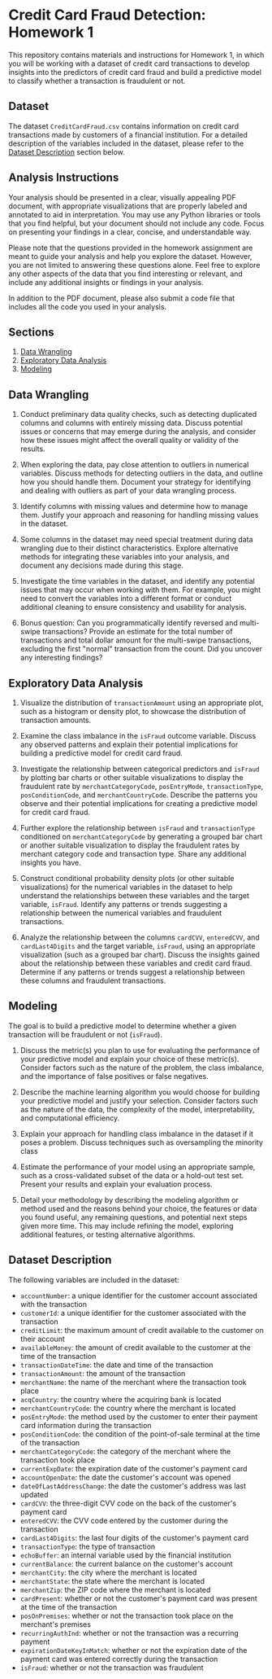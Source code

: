 # Credit Card Fraud Detection: Homework 1

This repository contains materials and instructions for Homework 1, in which you will be working with a dataset of credit card transactions to develop insights into the predictors of credit card fraud and build a predictive model to classify whether a transaction is fraudulent or not.

## Dataset

The dataset `CreditCardFraud.csv` contains information on credit card transactions made by customers of a financial institution. For a detailed description of the variables included in the dataset, please refer to the [Dataset Description](#dataset-description) section below.

## Analysis Instructions

Your analysis should be presented in a clear, visually appealing PDF document, with appropriate visualizations that are properly labeled and annotated to aid in interpretation. You may use any Python libraries or tools that you find helpful, but your document should not include any code. Focus on presenting your findings in a clear, concise, and understandable way.

Please note that the questions provided in the homework assignment are meant to guide your analysis and help you explore the dataset. However, you are not limited to answering these questions alone. Feel free to explore any other aspects of the data that you find interesting or relevant, and include any additional insights or findings in your analysis.

In addition to the PDF document, please also submit a code file that includes all the code you used in your analysis.

## Sections

1. [Data Wrangling](#data-wrangling)
2. [Exploratory Data Analysis](#exploratory-data-analysis)
3. [Modeling](#modeling)

## Data Wrangling

1. Conduct preliminary data quality checks, such as detecting duplicated columns and columns with entirely missing data. Discuss potential issues or concerns that may emerge during the analysis, and consider how these issues might affect the overall quality or validity of the results.

2. When exploring the data, pay close attention to outliers in numerical variables. Discuss methods for detecting outliers in the data, and outline how you should handle them. Document your strategy for identifying and dealing with outliers as part of your data wrangling process.

3. Identify columns with missing values and determine how to manage them. Justify your approach and reasoning for handling missing values in the dataset.

4. Some columns in the dataset may need special treatment during data wrangling due to their distinct characteristics. Explore alternative methods for integrating these variables into your analysis, and document any decisions made during this stage.

5. Investigate the time variables in the dataset, and identify any potential issues that may occur when working with them. For example, you might need to convert the variables into a different format or conduct additional cleaning to ensure consistency and usability for analysis.

6. Bonus question: Can you programmatically identify reversed and multi-swipe transactions? Provide an estimate for the total number of transactions and total dollar amount for the multi-swipe transactions, excluding the first "normal" transaction from the count. Did you uncover any interesting findings?

## Exploratory Data Analysis

1. Visualize the distribution of `transactionAmount` using an appropriate plot, such as a histogram or density plot, to showcase the distribution of transaction amounts.

2. Examine the class imbalance in the `isFraud` outcome variable. Discuss any observed patterns and explain their potential implications for building a predictive model for credit card fraud.

3. Investigate the relationship between categorical predictors and `isFraud` by plotting bar charts or other suitable visualizations to display the fraudulent rate by `merchantCategoryCode`, `posEntryMode`, `transactionType`, `posConditionCode`, and `merchantCountryCode`. Describe the patterns you observe and their potential implications for creating a predictive model for credit card fraud.

4. Further explore the relationship between `isFraud` and `transactionType` conditioned on `merchantCategoryCode` by generating a grouped bar chart or another suitable visualization to display the fraudulent rates by merchant category code and transaction type. Share any additional insights you have.

5. Construct conditional probability density plots (or other suitable visualizations) for the numerical variables in the dataset to help understand the relationships between these variables and the target variable, `isFraud`. Identify any patterns or trends suggesting a relationship between the numerical variables and fraudulent transactions.

6. Analyze the relationship between the columns `cardCVV`, `enteredCVV`, and `cardLast4Digits` and the target variable, `isFraud`, using an appropriate visualization (such as a grouped bar chart). Discuss the insights gained about the relationship between these variables and credit card fraud. Determine if any patterns or trends suggest a relationship between these columns and fraudulent transactions.

## Modeling

The goal is to build a predictive model to determine whether a given transaction will be fraudulent or not (`isFraud`).

1. Discuss the metric(s) you plan to use for evaluating the performance of your predictive model and explain your choice of these metric(s). Consider factors such as the nature of the problem, the class imbalance, and the importance of false positives or false negatives.

2. Describe the machine learning algorithm you would choose for building your predictive model and justify your selection. Consider factors such as the nature of the data, the complexity of the model, interpretability, and computational efficiency.

3. Explain your approach for handling class imbalance in the dataset if it poses a problem. Discuss techniques such as oversampling the minority class

4. Estimate the performance of your model using an appropriate sample, such as a cross-validated subset of the data or a hold-out test set. Present your results and explain your evaluation process.

5. Detail your methodology by describing the modeling algorithm or method used and the reasons behind your choice, the features or data you found useful, any remaining questions, and potential next steps given more time. This may include refining the model, exploring additional features, or testing alternative algorithms.

## Dataset Description

The following variables are included in the dataset:

- `accountNumber`: a unique identifier for the customer account associated with the transaction
- `customerId`: a unique identifier for the customer associated with the transaction
- `creditLimit`: the maximum amount of credit available to the customer on their account
- `availableMoney`: the amount of credit available to the customer at the time of the transaction
- `transactionDateTime`: the date and time of the transaction
- `transactionAmount`: the amount of the transaction
- `merchantName`: the name of the merchant where the transaction took place
- `acqCountry`: the country where the acquiring bank is located
- `merchantCountryCode`: the country where the merchant is located
- `posEntryMode`: the method used by the customer to enter their payment card information during the transaction
- `posConditionCode`: the condition of the point-of-sale terminal at the time of the transaction
- `merchantCategoryCode`: the category of the merchant where the transaction took place
- `currentExpDate`: the expiration date of the customer's payment card
- `accountOpenDate`: the date the customer's account was opened
- `dateOfLastAddressChange`: the date the customer's address was last updated
- `cardCVV`: the three-digit CVV code on the back of the customer's payment card
- `enteredCVV`: the CVV code entered by the customer during the transaction
- `cardLast4Digits`: the last four digits of the customer's payment card
- `transactionType`: the type of transaction
- `echoBuffer`: an internal variable used by the financial institution
- `currentBalance`: the current balance on the customer's account
- `merchantCity`: the city where the merchant is located
- `merchantState`: the state where the merchant is located
- `merchantZip`: the ZIP code where the merchant is located
- `cardPresent`: whether or not the customer's payment card was present at the time of the transaction
- `posOnPremises`: whether or not the transaction took place on the merchant's premises
- `recurringAuthInd`: whether or not the transaction was a recurring payment
- `expirationDateKeyInMatch`: whether or not the expiration date of the payment card was entered correctly during the transaction
- `isFraud`: whether or not the transaction was fraudulent

